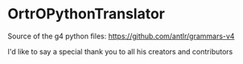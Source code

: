 # OrtrOPythonTranslator

Source of the g4 python files: https://github.com/antlr/grammars-v4

I'd like to say a special thank you to all his creators and contributors
